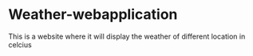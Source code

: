 # Weather-webapplication
<p>This is a website where it will display the weather of different location in celcius</p>
